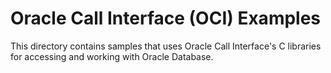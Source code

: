 # Oracle Call Interface (OCI) Examples
This directory contains samples that uses Oracle Call Interface's C libraries for accessing and working with Oracle Database.
